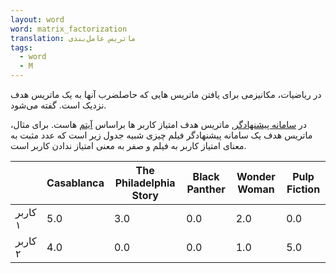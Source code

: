 ```yaml
---
layout: word
word: matrix_factorization
translation: ماتریس عامل‌بندی
tags:
  - word
  - M
---
```

در ریاضیات، مکانیزمی برای یافتن ماتریس هایی که حاصلضرب آنها به یک ماتریس هدف نزدیک است. گفته می‌شود.

در [سامانه پیشنهادگر](r/recommendation_system), ماتریس هدف امتیاز کاربر ها براساس [آیتم](I/items/) هاست. برای مثال، ماتریس هدف یک سامانه پیشنهادگر فیلم چیزی شبیه جدول زیر است که عدد مثبت به معنای امتیاز کاربر به فیلم و صفر به معنی امتیاز ندادن کاربر است.



|         | Casablanca | The Philadelphia Story | Black Panther | Wonder Woman | Pulp Fiction |
| ------- | ---------- | ---------------------- | ------------- | ------------ | ------------ |
| کاربر ۱ | 5.0        | 3.0                    | 0.0           | 2.0          | 0.0          |
| کاربر ۲ | 4.0        | 0.0                    | 0.0           | 1.0          | 5.0          |

